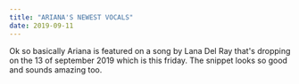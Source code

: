 ```yaml
---
title: "ARIANA'S NEWEST VOCALS"
date: 2019-09-11
---
```

Ok so basically Ariana is featured
on a song by Lana Del Ray that's dropping on
the 13 of september 2019 which is this friday.
The snippet looks so good and sounds amazing too.
